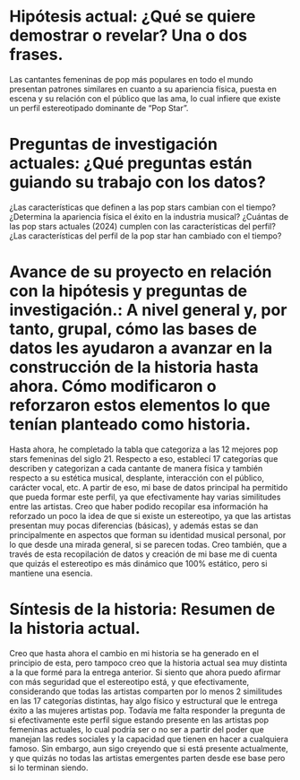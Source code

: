 # Hipótesis actual: ¿Qué se quiere demostrar o revelar? Una o dos frases.
Las cantantes femeninas de pop más populares en todo el mundo presentan patrones similares en cuanto a su apariencia física, puesta en escena y su relación con el público que las ama, lo cual infiere que existe un perfil estereotipado dominante de “Pop Star”.
# Preguntas de investigación actuales: ¿Qué preguntas están guiando su trabajo con los datos?
¿Las características que definen a las pop stars cambian con el tiempo?
¿Determina la apariencia física el éxito en la industria musical?
¿Cuántas de las pop stars actuales (2024) cumplen con las características del perfil?
¿Las características del perfil de la pop star han cambiado con el tiempo?
# Avance de su proyecto en relación con la hipótesis y preguntas de investigación.: A nivel general y, por tanto, grupal, cómo las bases de datos les ayudaron a avanzar en la construcción de la historia hasta ahora. Cómo modificaron o reforzaron estos elementos lo que tenían planteado como historia.
Hasta ahora, he completado la tabla que categoriza a las 12 mejores pop stars femeninas del siglo 21. Respecto a eso, establecí 17 categorías que describen y categorizan a cada cantante de manera física y también respecto a su estética musical, desplante, interacción con el público, carácter vocal, etc. A partir de eso, mi base de datos principal ha permitido que pueda formar este perfil, ya que efectivamente hay varias similitudes entre las artistas. Creo que haber podido recopilar esa información ha reforzado un poco la idea de que si existe un estereotipo, ya que las artistas presentan muy pocas diferencias (básicas), y además estas se dan principalmente en aspectos que forman su identidad musical personal, por lo que desde una mirada general, si se parecen todas. Creo también, que a través de esta recopilación de datos y creación de mi base me di cuenta que quizás el estereotipo es más dinámico que 100% estático, pero si mantiene una esencia. 
# Síntesis de la historia: Resumen de la historia actual.
Creo que hasta ahora el cambio en mi historia se ha generado en el principio de esta, pero tampoco creo que la historia actual sea muy distinta a la que formé para la entrega anterior. Si siento que ahora puedo afirmar con más seguridad que el estereotipo está, y que efectivamente, considerando que todas las artistas comparten por lo menos 2 similitudes en las 17 categorías distintas, hay algo físico y estructural que le entrega éxito a las mujeres artistas pop. Todavía me falta responder la pregunta de si efectivamente este perfil sigue estando presente en las artistas pop femeninas actuales, lo cual podría ser o no ser a partir del poder que manejan las redes sociales y la capacidad que tienen en hacer a cualquiera famoso. Sin embargo, aun sigo creyendo que si está presente actualmente, y que quizás no todas las artistas emergentes parten desde ese base pero si lo terminan siendo.
